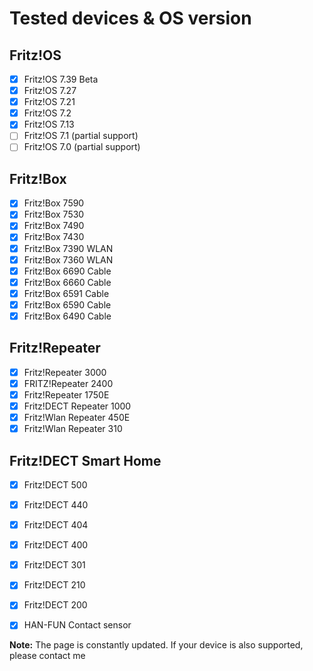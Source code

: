 # Tested devices & OS version

## Fritz!OS

- [x] Fritz!OS 7.39 Beta
- [x] Fritz!OS 7.27
- [x] Fritz!OS 7.21
- [x] Fritz!OS 7.2
- [x] Fritz!OS 7.13
- [ ] Fritz!OS 7.1 (partial support)
- [ ] Fritz!OS 7.0 (partial support)

## Fritz!Box
- [x] Fritz!Box 7590
- [x] Fritz!Box 7530
- [x] Fritz!Box 7490
- [x] Fritz!Box 7430
- [x] Fritz!Box 7390 WLAN
- [x] Fritz!Box 7360 WLAN
- [x] Fritz!Box 6690 Cable
- [x] Fritz!Box 6660 Cable
- [x] Fritz!Box 6591 Cable
- [x] Fritz!Box 6590 Cable
- [x] Fritz!Box 6490 Cable

## Fritz!Repeater
- [x] Fritz!Repeater 3000
- [x] FRITZ!Repeater 2400
- [x] Fritz!Repeater 1750E
- [x] Fritz!DECT Repeater 1000
- [x] Fritz!Wlan Repeater 450E
- [x] Fritz!Wlan Repeater 310

## Fritz!DECT Smart Home
- [x] Fritz!DECT 500
- [x] Fritz!DECT 440 
- [x] Fritz!DECT 404
- [x] Fritz!DECT 400
- [x] Fritz!DECT 301
- [x] Fritz!DECT 210
- [x] Fritz!DECT 200
- [x] HAN-FUN Contact sensor



**Note:** The page is constantly updated. If your device is also supported, please contact me
